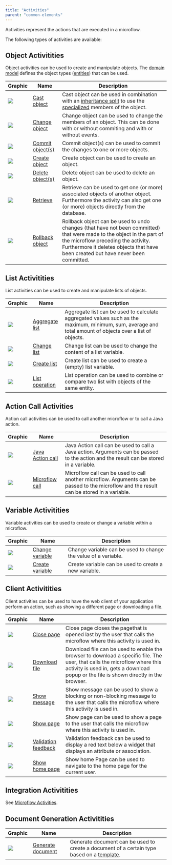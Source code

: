 ```yaml
---
title: "Activities"
parent: "common-elements"
---
```


Activities represent the actions that are executed in a microflow.

The following types of activities are available:

## Object Activitities

Object activities can be used to create and manipulate objects. The [domain model](domain-model) defines the object types ([entities](entities)) that can be used.

| Graphic                                                      | Name                                   | Description                                                                                                                                                                                                                                       |
| ------------------------------------------------------------ | -------------------------------------- | ------------------------------------------------------------------------------------------------------------------------------------------------------------------------------------------------------------------------------------------------- |
| [![](attachments/819203/918013.png)](cast-object)            | [Cast object](cast-object)             | Cast object can be used in combination with an [inheritance split](inheritance-split) to use the [specialized](entities) members of the object.                                                                                                   |
| [![](attachments/819203/917661.png)](change-object)          | [Change object](change-object)         | Change object can be used to change the members of an object. This can be done with or without commiting and with or without events.                                                                                                              |
| [![](attachments/16713769/17661961.png)](committing-objects) | [Commit object(s)](committing-objects) | Commit object(s) can be used to commit the changes to one or more objects.                                                                                                                                                                        |
| [![](attachments/819203/917756.png)](create-object)          | [Create object](create-object)         | Create object can be used to create an object.                                                                                                                                                                                                    |
| [![](attachments/819203/918191.png)](deleting-objects)       | [Delete object(s)](deleting-objects)   | Delete object can be used to delete an object.                                                                                                                                                                                                    |
| [![](attachments/819203/917866.png)](retrieve)               | [Retrieve](retrieve)                   | Retrieve can be used to get one (or more) associated objects of another object. Furthermore the activity can also get one (or more) objects directly from the database.                                                                           |
| [![](attachments/819203/918119.png)](rollback-object)        | [Rollback object](rollback-object)     | Rollback object can be used to undo changes (that have not been committed) that were made to the object in the part of the microflow preceding the activity. Furthermore it deletes objects that have been created but have never been committed. |

## List Activitities

List activities can be used to create and manipulate lists of objects.

| Graphic                                              | Name                             | Description                                                                                                                                              |
| ---------------------------------------------------- | -------------------------------- | -------------------------------------------------------------------------------------------------------------------------------------------------------- |
| [![](attachments/819203/918028.png)](aggregate-list) | [Aggregate list](aggregate-list) | Aggregate list can be used to calculate aggregated values such as the maximum, minimum, sum, average and total amount of objects over a list of objects. |
| [![](attachments/819203/918007.png)](change-list)    | [Change list](change-list)       | Change list can be used to change the content of a list variable.                                                                                        |
| [![](attachments/819203/918009.png)](create-list)    | [Create list](create-list)       | Create list can be used to create a (empty) list variable.                                                                                               |
| [![](attachments/819203/917792.png)](list-operation) | [List operation](list-operation) | List operation can be used to combine or compare two list with objects of the same entity.                                                               |

## Action Call Activities

Action call activities can be used to call another microflow or to call a Java action.

| Graphic                                                | Name                                 | Description                                                                                                                                |
| ------------------------------------------------------ | ------------------------------------ | ------------------------------------------------------------------------------------------------------------------------------------------ |
| [![](attachments/819203/918018.png)](java-action-call) | [Java Action call](java-action-call) | Java Action call can be used to call a Java action. Arguments can be passed to the action and the result can be stored in a variable.      |
| [![](attachments/819203/918001.png)](microflow-call)   | [Microflow call](microflow-call)     | Microflow call can be used to call another microflow. Arguments can be passed to the microflow and the result can be stored in a variable. |

## Variable Activitities

Variable activities can be used to create or change a variable within a microflow.

| Graphic                                               | Name                               | Description                                                    |
| ----------------------------------------------------- | ---------------------------------- | -------------------------------------------------------------- |
| [![](attachments/819203/918011.png)](change-variable) | [Change variable](change-variable) | Change variable can be used to change the value of a variable. |
| [![](attachments/819203/918110.png)](create-variable) | [Create variable](create-variable) | Create variable can be used to create a new variable.          |

## Client Activitities

Client activities can be used to have the web client of your application perform an action, such as showing a different page or downloading a file.

| Graphic                                                   | Name                                       | Description                                                                                                                                                                                                         |
| --------------------------------------------------------- | ------------------------------------------ | ------------------------------------------------------------------------------------------------------------------------------------------------------------------------------------------------------------------- |
| [![](attachments/819203/918114.png)](close-page)          | [Close page](close-page)                   | Close page closes the pagethat is opened last by the user that calls the microflow where this activity is used in.                                                                                                  |
| [![](attachments/819203/918108.png)](download-file)       | [Download file](download-file)             | Download file can be used to enable the browser to download a specific file. The user, that calls the microflow where this activity is used in, gets a download popup or the file is shown directly in the browser. |
| [![](attachments/819203/918099.png)](show-message)        | [Show message](show-message)               | Show message can be used to show a blocking or non-blocking message to the user that calls the microflow where this activity is used in.                                                                            |
| [![](attachments/819203/917544.png)](show-page)           | [Show page](show-page)                     | Show page can be used to show a page to the user that calls the microflow where this activity is used in.                                                                                                           |
| [![](attachments/819203/918097.png)](validation-feedback) | [Validation feedback](validation-feedback) | Validation feedback can be used to display a red text below a widget that displays an attribute or association.                                                                                                     |
| ![](attachments/16713769/17661963.png)                    | [Show home page](show-home-page)           | Show home Page can be used to navigate to the home page for the current user.                                                                                                                                       |

## Integration Activitities

See [Microflow Activities](microflow-activities).

## Document Generation Activitities

| Graphic                                                 | Name                                   | Description                                                                                                     |
| ------------------------------------------------------- | -------------------------------------- | --------------------------------------------------------------------------------------------------------------- |
| [![](attachments/819203/918124.png)](generate-document) | [Generate document](generate-document) | Generate document can be used to create a document of a certain type based on a [template](document-templates). |
